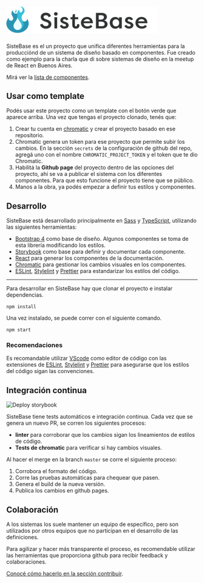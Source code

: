 # <img src="static/logo.svg?sanitize=true" alt="SisteBase" width="400" style="max-width:100%;">

SisteBase es el un proyecto que unifica diferentes herramientas para la producciónd de un sistema de diseño basado en componentes.
Fue creado como ejemplo para la charla que di sobre sistemas de diseño en la meetup de React en Buenos Aires.

Mirá ver la [lista de componentes](https://gcba.github.io/sistebase).

<!--
## Uso (Esto es mentira porque todavía no está publicado)

SisteBase está publicado en npm, por lo que se puede instalar de la siguiente forma:
```
npm install --save sistebase
```
-->

## Usar como template

Podés usar este proyecto como un template con el botón verde que aparece arriba.
Una vez que tengas el proyecto clonado, tenés que:

1. Crear tu cuenta en [chromatic](https://www.chromatic.com) y crear el proyecto basado en ese repositorio.
2. Chromatic genera un token para ese proyecto que permite subir los cambios. En la sección `secrets` de la configuración de github del repo, agregá uno con el nombre `CHROMATIC_PROJECT_TOKEN` y el token que te dio Chromatic.
3. Habilitá la **Github page** del proyecto dentro de las opciones del proyecto, ahí se va a publicar el sistema con los diferentes componentes. Para que esto funcione el proyecto tiene que se público.
4. Manos a la obra, ya podés empezar a definir tus estilos y componentes.


## Desarrollo
SisteBase está desarrollado principalmente en [Sass](https://sass-lang.com) y [TypeScript](http://typescriptlang.org/), utilizando las siguientes herramientas:

- [Bootstrap 4](https://getbootstrap.com) como base de diseño. Algunos componentes se toma de esta librería modificando los estilos.
- [Storybook](https://storybook.js.org) como base para definir y documentar cada componente.
- [React](https://reactjs.org) para generar los componentes de la documentación.
- [Chromatic](https://www.chromatic.com) para gestionar los cambios visuales en los componentes.
- [ESLint](https://eslint.org), [Stylelint](https://stylelint.io) y [Prettier](https://prettier.io) para estandarizar los estilos del código.

---

Para desarrollar en SisteBase hay que clonar el proyecto e instalar dependencias.
```
npm install
```

Una vez instalado, se puede correr con el siguiente comando.
```
npm start
```

### Recomendaciones

Es recomandable utilizar [VScode](https://code.visualstudio.com) como editor de código con las extensiones de [ESLint](https://marketplace.visualstudio.com/items?itemName=dbaeumer.vscode-eslint), [Stylelint](https://marketplace.visualstudio.com/items?itemName=Daosro.stylelint) y [Prettier](https://marketplace.visualstudio.com/items?itemName=esbenp.prettier-vscode) para asegurarse que los estilos del código sigan las convenciones.


## Integración continua

![Deploy storybook](https://github.com/Jinik/sistebase/workflows/Deploy%20storybook/badge.svg)

SisteBase tiene tests automáticos e integración continua.
Cada vez que se genera un nuevo PR, se corren los siguientes procesos:

- **linter** para corroborar que los cambios sigan los lineamientos de estilos de código.
- **Tests de chromatic** para verificar si hay cambios visuales.

Al hacer el merge en la branch `master` se corre el siguiente proceso:

1. Corrobora el formato del código.
2. Corre las pruebas automáticas para chequear que pasen.
3. Genera el build de la nueva versión.
4. Publica los cambios en github pages.


## Colaboración

A los sistemas los suele mantener un equipo de específico, pero son utilizados por otros equipos que no participan en el desarrollo de las definiciones.

Para agilizar y hacer más transparente el proceso, es recomendable utilizar las herramientas que proporciona github para recibir feedback y colaboraciones.

[Conocé cómo hacerlo en la sección contribuir](CONTRIBUTING.md).
